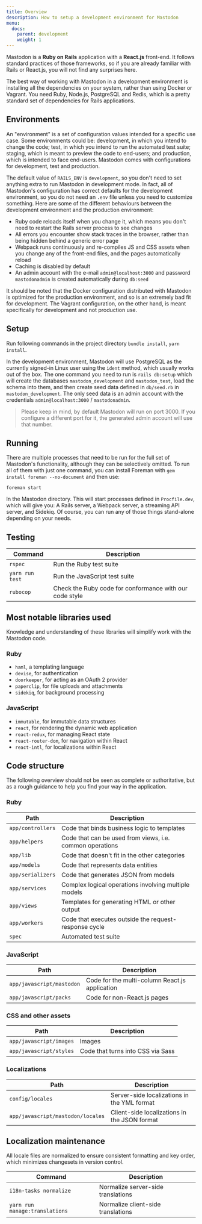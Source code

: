 ```yaml
---
title: Overview
description: How to setup a development environment for Mastodon
menu:
  docs:
    parent: development
    weight: 1
---
```


Mastodon is a **Ruby on Rails** application with a **React.js** front-end. It follows standard practices of those frameworks, so if you are already familiar with Rails or React.js, you will not find any surprises here.

The best way of working with Mastodon in a development environment is installing all the dependencies on your system, rather than using Docker or Vagrant. You need Ruby, Node.js, PostgreSQL and Redis, which is a pretty standard set of dependencies for Rails applications.

## Environments

An "environment" is a set of configuration values intended for a specific use case. Some environments could be: development, in which you intend to change the code; test, in which you intend to run the automated test suite; staging, which is meant to preview the code to end-users; and production, which is intended to face end-users. Mastodon comes with configurations for development, test and production.

The default value of `RAILS_ENV` is `development`, so you don't need to set anything extra to run Mastodon in development mode. In fact, all of Mastodon's configuration has correct defaults for the development environment, so you do not need an `.env` file unless you need to customize something. Here are some of the different behaviours between the development environment and the production environment:

- Ruby code reloads itself when you change it, which means you don't need to restart the Rails server process to see changes
- All errors you encounter show stack traces in the browser, rather than being hidden behind a generic error page
- Webpack runs continuously and re-compiles JS and CSS assets when you change any of the front-end files, and the pages automatically reload
- Caching is disabled by default
- An admin account with the e-mail `admin@localhost:3000` and password `mastodonadmin` is created automatically during `db:seed`

It should be noted that the Docker configuration distributed with Mastodon is optimized for the production environment, and so is an extremely bad fit for development. The Vagrant configuration, on the other hand, is meant specifically for development and not production use.

## Setup

Run following commands in the project directory `bundle install`, `yarn install`.  

In the development environment, Mastodon will use PostgreSQL as the currently signed-in Linux user using the `ident` method, which usually works out of the box. The one command you need to run is `rails db:setup` which will create the databases `mastodon_development` and `mastodon_test`, load the schema into them, and then create seed data defined in `db/seed.rb` in `mastodon_development`. The only seed data is an admin account with the credentials `admin@localhost:3000` / `mastodonadmin`.

> Please keep in mind, by default Mastodon will run on port 3000. If you configure a different port for it, the generated admin account will use that number.

## Running

There are multiple processes that need to be run for the full set of Mastodon's functionality, although they can be selectively omitted. To run all of them with just one command, you can install Foreman with `gem install foreman --no-document` and then use:

    foreman start

In the Mastodon directory. This will start processes defined in `Procfile.dev`, which will give you: A Rails server, a Webpack server, a streaming API server, and Sidekiq. Of course, you can run any of those things stand-alone depending on your needs.

## Testing

|Command|Description|
|-------|-----------|
|`rspec`|Run the Ruby test suite|
|`yarn run test`|Run the JavaScript test suite|
|`rubocop`|Check the Ruby code for conformance with our code style|

## Most notable libraries used

Knowledge and understanding of these libraries will simplify work with the Mastodon code.

### Ruby

- `haml`, a templating language
- `devise`, for authentication
- `doorkeeper`, for acting as an OAuth 2 provider
- `paperclip`, for file uploads and attachments
- `sidekiq`, for background processing

### JavaScript

- `immutable`, for immutable data structures
- `react`, for rendering the dynamic web application
- `react-redux`, for managing React state
- `react-router-dom`, for navigation within React
- `react-intl`, for localizations within React

## Code structure

The following overview should not be seen as complete or authoritative, but as a rough guidance to help you find your way in the application.

### Ruby

|Path|Description|
|----|-----------|
|`app/controllers`|Code that binds business logic to templates|
|`app/helpers`|Code that can be used from views, i.e. common operations|
|`app/lib`|Code that doesn't fit in the other categories|
|`app/models`|Code that represents data entities|
|`app/serializers`|Code that generates JSON from models|
|`app/services`|Complex logical operations involving multiple models|
|`app/views`|Templates for generating HTML or other output|
|`app/workers`|Code that executes outside the request-response cycle|
|`spec`|Automated test suite|

### JavaScript

|Path|Description|
|----|-----------|
|`app/javascript/mastodon`|Code for the multi-column React.js application|
|`app/javascript/packs`|Code for non-React.js pages|

### CSS and other assets

|Path|Description|
|----|-----------|
|`app/javascript/images`|Images|
|`app/javascript/styles`|Code that turns into CSS via Sass|

### Localizations

|Path|Description|
|----|-----------|
|`config/locales`|Server-side localizations in the YML format|
|`app/javascript/mastodon/locales`|Client-side localizations in the JSON format|

## Localization maintenance

All locale files are normalized to ensure consistent formatting and key order, which minimizes changesets in version control.

|Command|Description|
|-------|-----------|
|`i18n-tasks normalize`|Normalize server-side translations|
|`yarn run manage:translations`|Normalize client-side translations|